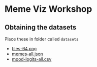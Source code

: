 # Meme Viz Workshop

## Obtaining the datasets

Place these in folder called `datasets`

 * [tiles-64.png](https://drive.google.com/file/d/1I7sWOoO8efSf3pY5VpojvCeTIeaBogUx/view?usp=sharing)
 * [memes-all.json](https://drive.google.com/file/d/1qEGE-ap4pl9DNlD9FQGvrQjJORgksFxG/view?usp=sharing)
 * [mood-logits-all.csv](https://drive.google.com/file/d/1CpVciIfRZMNiOL_JBdWKsYDH97AUoLrQ/view?usp=sharing)

